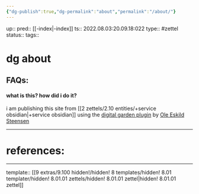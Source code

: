 ```yaml
---
{"dg-publish":true,"dg-permalink":"about","permalink":"/about/"}
---
```


up:: 
pred:: [[-index|-index]]
ts:: 2022.08.03:20.09.18:022
type:: #zettel
status:: 
tags:: 

# dg about



## FAQs:

#### what is this? how did i do it?
i am publishing this site from [[2 zettels/2.10 entities/+service obsidian|+service obsidian]] using the [digital garden plugin](https://github.com/oleeskild/obsidian-digital-garden) by [Ole Eskild Steensen](https://ole.dev/)


____
# references:



____
template:: [[9 extras/9.100 hidden!/hidden! 8 templates/hidden! 8.01 templater/hidden! 8.01.01 zettels/hidden! 8.01.01 zettel|hidden! 8.01.01 zettel]]
